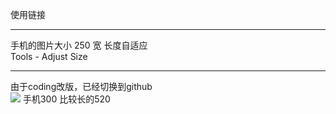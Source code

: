 使用链接

---
手机的图片大小 250 宽 长度自适应  
Tools - Adjust Size  

---

由于coding改版，已经切换到github  
![](https://raw.githubusercontent.com/tea9/image/master/blog_img/01/1.png)
手机300 
比较长的520

